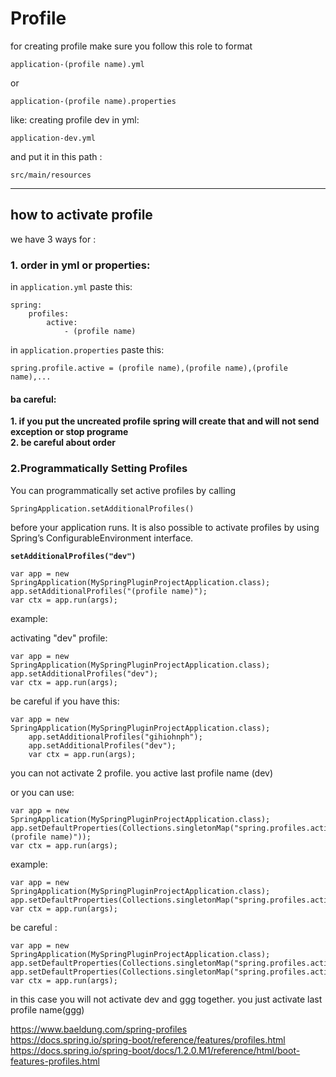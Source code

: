 # Profile 

for creating profile make sure you follow this role to format
    
    application-(profile name).yml 
or
    
    application-(profile name).properties

like:
creating profile dev in yml:

    application-dev.yml  

and put it in this path :

    src/main/resources 

************
## how to activate profile 
 we have 3 ways for :

### 1. order in yml or properties:

in `application.yml` paste this:

    spring:
        profiles:
            active:
                - (profile name)

in `application.properties` paste this:

    spring.profile.active = (profile name),(profile name),(profile name),...

#### ba careful:
**1. if you put the uncreated profile spring will create that and will not send exception or stop programe**       
**2. be careful about order**

### 2.Programmatically Setting Profiles
You can programmatically set active profiles by calling 


    SpringApplication.setAdditionalProfiles()
before your application runs. 
It is also possible to activate profiles by using Spring’s ConfigurableEnvironment interface. 

**`setAdditionalProfiles("dev")`**

    var app = new SpringApplication(MySpringPluginProjectApplication.class);
    app.setAdditionalProfiles("(profile name)");
    var ctx = app.run(args);
 example:

activating "dev" profile:

    var app = new SpringApplication(MySpringPluginProjectApplication.class);
    app.setAdditionalProfiles("dev");
    var ctx = app.run(args);

be careful if you have this:
    
    var app = new SpringApplication(MySpringPluginProjectApplication.class);
		app.setAdditionalProfiles("gihiohnph");
		app.setAdditionalProfiles("dev");
		var ctx = app.run(args);


you can not activate 2 profile. you active last profile name (dev)



or you can use:

    var app = new SpringApplication(MySpringPluginProjectApplication.class);
	app.setDefaultProperties(Collections.singletonMap("spring.profiles.active","(profile name)")); 
    var ctx = app.run(args);

example:

    var app = new SpringApplication(MySpringPluginProjectApplication.class);
	app.setDefaultProperties(Collections.singletonMap("spring.profiles.active","dev"));
    var ctx = app.run(args);


be careful :         

    var app = new SpringApplication(MySpringPluginProjectApplication.class);
    app.setDefaultProperties(Collections.singletonMap("spring.profiles.active","dev"));
    app.setDefaultProperties(Collections.singletonMap("spring.profiles.active","ggg"));
    var ctx = app.run(args);

in this case you will not activate dev and ggg together. you just activate last profile name(ggg)





https://www.baeldung.com/spring-profiles      
https://docs.spring.io/spring-boot/reference/features/profiles.html       
https://docs.spring.io/spring-boot/docs/1.2.0.M1/reference/html/boot-features-profiles.html